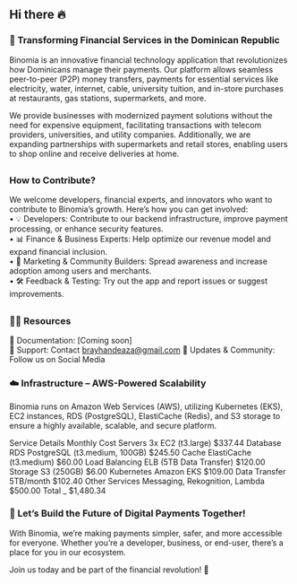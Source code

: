 ## Hi there 🔥

### 🚀 Transforming Financial Services in the Dominican Republic

Binomia is an innovative financial technology application that revolutionizes how Dominicans manage their payments. Our platform allows seamless peer-to-peer (P2P) money transfers, payments for essential services like electricity, water, internet, cable, university tuition, and in-store purchases at restaurants, gas stations, supermarkets, and more.

We provide businesses with modernized payment solutions without the need for expensive equipment, facilitating transactions with telecom providers, universities, and utility companies. Additionally, we are expanding partnerships with supermarkets and retail stores, enabling users to shop online and receive deliveries at home.

##
### How to Contribute?

We welcome developers, financial experts, and innovators who want to contribute to Binomia’s growth. Here’s how you can get involved: <br>
	•	💡 Developers: Contribute to our backend infrastructure, improve payment processing, or enhance security features. <br>
	•	📊 Finance & Business Experts: Help optimize our revenue model and expand financial inclusion.<br>
	•	📢 Marketing & Community Builders: Spread awareness and increase adoption among users and merchants.<br>
	•	🛠 Feedback & Testing: Try out the app and report issues or suggest improvements.

##
### 👩‍💻 Resources
📖 Documentation: [Coming soon]<br>
📩 Support: Contact brayhandeaza@gmail.com<be>
📢 Updates & Community: Follow us on Social Media

### ☁️ Infrastructure – AWS-Powered Scalability
Binomia runs on Amazon Web Services (AWS), utilizing Kubernetes (EKS), EC2 instances, RDS (PostgreSQL), ElastiCache (Redis), and S3 storage to ensure a highly available, scalable, and secure platform.

Service	Details	Monthly Cost
Servers	3x EC2 (t3.large)	$337.44
Database	RDS PostgreSQL (t3.medium, 100GB)	$245.50
Cache	ElastiCache (t3.medium)	$60.00
Load Balancing	ELB (5TB Data Transfer)	$120.00
Storage	S3 (250GB)	$6.00
Kubernetes	Amazon EKS	$109.00
Data Transfer	5TB/month	$102.40
Other Services	Messaging, Rekognition, Lambda	$500.00
Total	_	$1,480.34

### 🧙 Let’s Build the Future of Digital Payments Together!

With Binomia, we’re making payments simpler, safer, and more accessible for everyone. Whether you’re a developer, business, or end-user, there’s a place for you in our ecosystem.

Join us today and be part of the financial revolution! 🚀
